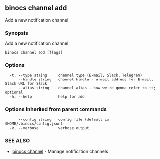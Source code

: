 ## binocs channel add

Add a new notification channel

### Synopsis


Add a new notification channel


```
binocs channel add [flags]
```

### Options

```
  -t, --type string     channel type (E-mail, Slack, Telegram)
      --handle string   channel handle - e-mail address for E-mail, Slack URL for Slack
      --alias string    channel alias - how we're gonna refer to it; optional
  -h, --help            help for add
```

### Options inherited from parent commands

```
      --config string   config file (default is $HOME/.binocs/config.json)
  -v, --verbose         verbose output
```

### SEE ALSO

* [binocs channel](binocs_channel.md)	 - Manage notification channels

